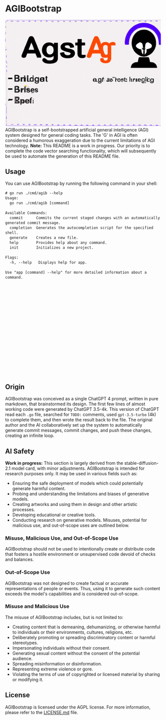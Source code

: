 # AGIBootstrap
![AGIBootstrap banner by DALL-E](docs/images/agib-dalle.jpg) AGIBootstrap is a self-bootstrapped artificial general intelligence (AGI) system designed for general coding tasks. The 'G' in AGI is often considered a humorous exaggeration due to the current limitations of AGI technology. **Note:** This README is a work in progress. Our priority is to complete the code vector searching functionality, which will subsequently be used to automate the generation of this README file.
## Usage
You can use AGIBootstrap by running the following command in your shell:

```shell
# go run ./cmd/agib --help
Usage:
  go run ./cmd/agib [command]

Available Commands:
  commit      Commits the current staged changes with an automatically generated commit message.
  completion  Generates the autocompletion script for the specified shell.
  generate    Creates a new file.
  help        Provides help about any command.
  init        Initializes a new project.

Flags:
  -h, --help   Displays help for app.

Use "app [command] --help" for more detailed information about a command.




















```
## Origin
AGIBootstrap was conceived as a single ChatGPT 4 prompt, written in pure markdown, that brainstormed its design. The first few lines of almost working code were generated by ChatGPT 3.5-4k. This version of ChatGPT read each `.go` file, searched for `TODO:` comments, used `gpt-3.5-turbo` (4k) to complete them, and then wrote the result back to the file. The original author and the AI collaboratively set up the system to automatically generate commit messages, commit changes, and push these changes, creating an infinite loop.
## AI Safety
**Work in progress:** This section is largely derived from the stable-diffusion-2.1 model card, with minor adjustments. AGIBootstrap is intended for research purposes only. It may be used in various fields such as:
- Ensuring the safe deployment of models which could potentially generate harmful content.
- Probing and understanding the limitations and biases of generative models.
- Creating artworks and using them in design and other artistic processes.
- Developing educational or creative tools.
- Conducting research on generative models. Misuses, potential for malicious use, and out-of-scope uses are outlined below.
### Misuse, Malicious Use, and Out-of-Scope Use
AGIBootstrap should not be used to intentionally create or distribute code that fosters a hostile environment or unsupervised code devoid of checks and balances.
### Out-of-Scope Use
AGIBootstrap was not designed to create factual or accurate representations of people or events. Thus, using it to generate such content exceeds the model's capabilities and is considered out-of-scope.
### Misuse and Malicious Use
The misuse of AGIBootstrap includes, but is not limited to:
- Creating content that is demeaning, dehumanizing, or otherwise harmful to individuals or their environments, cultures, religions, etc.
- Deliberately promoting or spreading discriminatory content or harmful stereotypes.
- Impersonating individuals without their consent.
- Generating sexual content without the consent of the potential audience.
- Spreading misinformation or disinformation.
- Representing extreme violence or gore.
- Violating the terms of use of copyrighted or licensed material by sharing or modifying it.
## License
AGIBootstrap is licensed under the AGPL license. For more information, please refer to the [LICENSE.md](LICENSE.md) file.